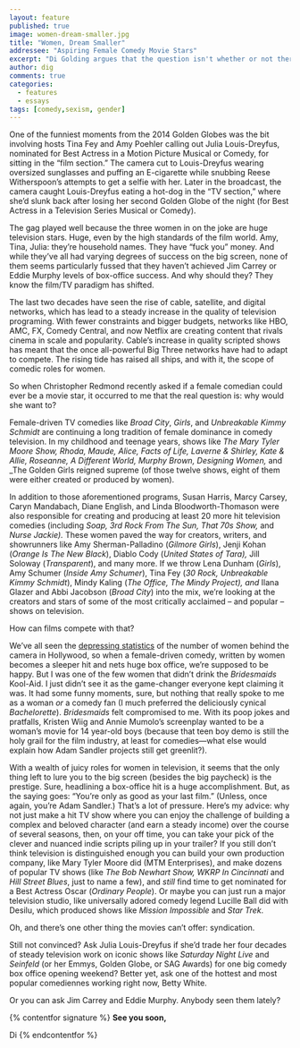 ```yaml
---
layout: feature
published: true
image: women-dream-smaller.jpg
title: "Women, Dream Smaller"
addressee: "Aspiring Female Comedy Movie Stars"
excerpt: "Di Golding argues that the question isn't whether or not there will ever be a female comedy movie star, but whether or not female comedians should even care about film."
author: dig
comments: true
categories:
  - features
  - essays
tags: [comedy,sexism, gender]
---
```

One of the funniest moments from the 2014 Golden Globes was the bit involving hosts Tina Fey and Amy Poehler calling out Julia Louis-Dreyfus, nominated for Best Actress in a Motion Picture Musical or Comedy, for sitting in the “film section.” The camera cut to Louis-Dreyfus wearing oversized sunglasses and puffing an E-cigarette while snubbing Reese Witherspoon’s attempts to get a selfie with her. Later in the broadcast, the camera caught Louis-Dreyfus eating a hot-dog in the “TV section,” where she’d slunk back after losing her second Golden Globe of the night (for Best Actress in a Television Series Musical or Comedy).

The gag played well because the three women in on the joke are huge television stars. Huge, even by the high standards of the film world. Amy, Tina, Julia: they’re household names. They have “fuck you” money. And while they’ve all had varying degrees of success on the big screen, none of them seems particularly fussed that they haven’t achieved Jim Carrey or Eddie Murphy levels of box-office success. And why should they? They know the film/TV paradigm has shifted.

The last two decades have seen the rise of cable, satellite, and digital networks, which has lead to a steady increase in the quality of television programing. With fewer constraints and bigger budgets, networks like HBO, AMC, FX, Comedy Central, and now Netflix are creating content that rivals cinema in scale and popularity. Cable’s increase in quality scripted shows has meant that the once all-powerful Big Three networks have had to adapt to compete. The rising tide has raised all ships, and with it, the scope of comedic roles for women. 

So when Christopher Redmond recently asked if a female comedian could ever be a movie star, it occurred to me that the real question is: why would she want to?

Female-driven TV comedies like _Broad City_, _Girls_, and _Unbreakable Kimmy Schmidt_ are continuing a long tradition of female dominance in comedy television. In my childhood and teenage years, shows like _The Mary Tyler Moore Show, Rhoda, Maude, Alice, Facts of Life, Laverne & Shirley, Kate & Allie, Roseanne, A Different World, Murphy Brown, Designing Women,_ and _The Golden Girls reigned supreme (of those twelve shows, eight of them were either created or produced by women). 

In addition to those aforementioned programs, Susan Harris, Marcy Carsey, Caryn Mandabach, Diane English, and Linda Bloodworth-Thomason were also responsible for creating and producing at least 20 more hit television comedies (including _Soap, 3rd Rock_ _From_ _The Sun, That 70s Show,_ and _Nurse Jackie)._ These women paved the way for creators, writers, and showrunners like Amy Sherman-Palladino (_Gilmore Girls_), Jenji Kohan (_Orange Is_ _The_ _New Black_), Diablo Cody (_United States of Tara),_ Jill Soloway (_Transparent_), and many more. If we throw Lena Dunham (_Girls_), Amy Schumer (_Inside Amy Schumer_), Tina Fey (_30 Rock, Unbreakable Kimmy Schmidt_), Mindy Kaling (_The Office, The Mindy Project),_ _and_ Ilana Glazer and Abbi Jacobson (_Broad City_) into the mix, we’re looking at the creators and stars of some of the most critically acclaimed – and popular – shows on television. 

How can films compete with that? 

We’ve all seen the [depressing statistics](http://womenintvfilm.sdsu.edu/research.html) of the number of women behind the camera in Hollywood, so when a female-driven comedy, written by women becomes a sleeper hit and nets huge box office, we’re supposed to be happy. But I was one of the few women that didn’t drink the _Bridesmaids_ Kool-Aid. I just didn’t see it as the game-changer everyone kept claiming it was. It had some funny moments, sure, but nothing that really spoke to me as a woman _or_ a comedy fan (I much preferred the deliciously cynical _Bachelorette_). _Bridesmaids_ felt compromised to me. With its poop jokes and pratfalls, Kristen Wiig and Annie Mumolo’s screenplay wanted to be a woman’s movie for 14 year-old boys (because that teen boy demo is still the holy grail for the film industry, at least for comedies—what else would explain how Adam Sandler projects still get greenlit?). 

With a wealth of juicy roles for women in television, it seems that the only thing left to lure you to the big screen (besides the big paycheck) is the prestige. Sure, headlining a box-office hit is a huge accomplishment. But, as the saying goes: “You’re only as good as your last film.” (Unless, once again, you’re Adam Sandler.) That’s a lot of pressure. Here’s my advice: why not just make a hit TV show where you can enjoy the challenge of building a complex and beloved character (and earn a steady income) over the course of several seasons, then, on your off time, you can take your pick of the clever and nuanced indie scripts piling up in your trailer? If you still don’t think television is distinguished enough you can build your own production company, like Mary Tyler Moore did (MTM Enterprises), and make dozens of popular TV shows (like _The Bob Newhart Show, WKRP In Cincinnati_ and _Hill Street Blues_, just to name a few), and _still_ find time to get nominated for a Best Actress Oscar (_Ordinary People_). Or maybe you can just run a major television studio, like universally adored comedy legend Lucille Ball did with Desilu, which produced shows like _Mission Impossible_ and _Star Trek_. 

Oh, and there’s one other thing the movies can’t offer: syndication. 

Still not convinced? Ask Julia Louis-Dreyfus if she’d trade her four decades of steady television work on iconic shows like _Saturday Night Live_ and _Seinfeld_ (or her Emmys, Golden Globe, or SAG Awards) for one big comedy box office opening weekend? Better yet, ask one of the hottest and most popular comediennes working right now, Betty White.  

Or you can ask Jim Carrey and Eddie Murphy. Anybody seen them lately?

{% contentfor signature %}
**See you soon,**

Di
{% endcontentfor %}